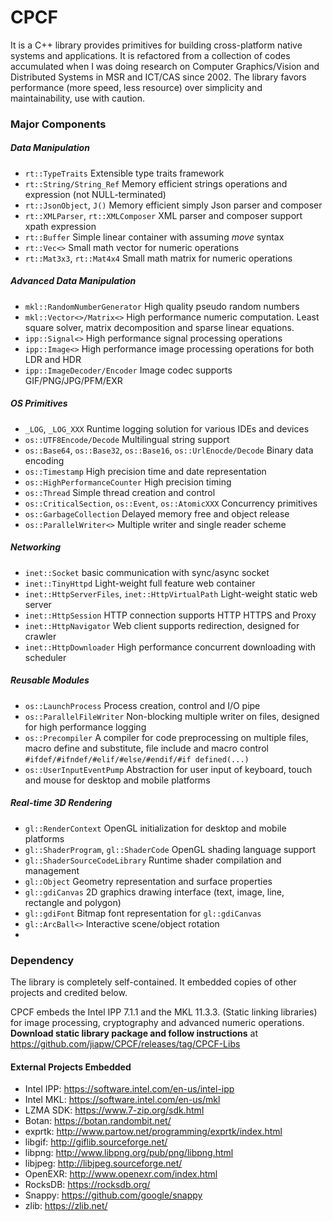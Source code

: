 # CPCF

It is a C++ library provides primitives for building cross-platform native systems and applications. It is refactored from a collection of codes accumulated when I was doing research on Computer Graphics/Vision and Distributed Systems in MSR and ICT/CAS since 2002. The library favors performance (more speed, less resource) over simplicity and maintainability, use with caution. 

### Major Components

##### Data Manipulation
* `rt::TypeTraits` Extensible type traits framework
* `rt::String/String_Ref` Memory efficient strings operations and expression (not NULL-terminated)
* `rt::JsonObject`, `J()` Memory efficient simply Json parser and composer
* `rt::XMLParser`, `rt::XMLComposer` XML parser and composer support xpath expression
* `rt::Buffer` Simple linear container with assuming *move* syntax
* `rt::Vec<>` Small math vector for numeric operations
* `rt::Mat3x3`, `rt::Mat4x4` Small math matrix for numeric operations

##### Advanced Data Manipulation
* `mkl::RandomNumberGenerator` High quality pseudo random numbers
* `mkl::Vector<>/Matrix<>` High performance numeric computation. Least square solver, matrix decomposition and sparse linear equations.
* `ipp::Signal<>` High performance signal processing operations
* `ipp::Image<>` High performance image processing operations for both LDR and HDR
* `ipp::ImageDecoder/Encoder` Image codec supports GIF/PNG/JPG/PFM/EXR

##### OS Primitives
* `_LOG`, `_LOG_XXX` Runtime logging solution for various IDEs and devices
* `os::UTF8Encode/Decode` Multilingual string support
* `os::Base64`, `os::Base32`, `os::Base16`, `os::UrlEnocde/Decode` Binary data encoding
* `os::Timestamp` High precision time and date representation
* `os::HighPerformanceCounter` High precision timing
* `os::Thread` Simple thread creation and control
* `os::CriticalSection`, `os::Event`, `os::AtomicXXX` Concurrency primitives
* `os::GarbageCollection` Delayed memory free and object release
* `os::ParallelWriter<>` Multiple writer and single reader scheme

##### Networking
* `inet::Socket` basic communication with sync/async socket
* `inet::TinyHttpd` Light-weight full feature web container
* `inet::HttpServerFiles`, `inet::HttpVirtualPath` Light-weight static web server
* `inet::HttpSession` HTTP connection supports HTTP HTTPS and Proxy
* `inet::HttpNavigator` Web client supports redirection, designed for crawler
* `inet::HttpDownloader` High performance concurrent downloading with scheduler

##### Reusable Modules
* `os::LaunchProcess` Process creation, control and I/O pipe
* `os::ParallelFileWriter` Non-blocking multiple writer on files, designed for high performance logging
* `os::Precompiler` A compiler for code preprocessing on multiple files, macro define and substitute, file include and macro control `#ifdef/#ifndef/#elif/#else/#endif/#if defined(...)`
* `os::UserInputEventPump` Abstraction for user input of keyboard, touch and mouse for desktop and mobile platforms

##### Real-time 3D Rendering
* `gl::RenderContext` OpenGL initialization for desktop and mobile platforms
* `gl::ShaderProgram`, `gl::ShaderCode` OpenGL shading language support
* `gl::ShaderSourceCodeLibrary` Runtime shader compilation and management 
* `gl::Object` Geometry representation and surface properties
* `gl::gdiCanvas` 2D graphics drawing interface (text, image, line, rectangle and polygon)
* `gl::gdiFont` Bitmap font representation for `gl::gdiCanvas`
* `gl::ArcBall<>` Interactive scene/object rotation
* 

### Dependency
The library is completely self-contained. It embedded copies of other projects and credited below.

CPCF embeds the Intel IPP 7.1.1 and the MKL 11.3.3. (Static linking libraries) for image processing, cryptography and advanced numeric operations. **Download static library package and follow instructions** at https://github.com/jiapw/CPCF/releases/tag/CPCF-Libs

#### External Projects Embedded
* Intel IPP: https://software.intel.com/en-us/intel-ipp
* Intel MKL: https://software.intel.com/en-us/mkl
* LZMA SDK: https://www.7-zip.org/sdk.html
* Botan: https://botan.randombit.net/
* exprtk: http://www.partow.net/programming/exprtk/index.html
* libgif: http://giflib.sourceforge.net/
* libpng: http://www.libpng.org/pub/png/libpng.html
* libjpeg: http://libjpeg.sourceforge.net/
* OpenEXR: http://www.openexr.com/index.html
* RocksDB: https://rocksdb.org/
* Snappy: https://github.com/google/snappy
* zlib: https://zlib.net/
